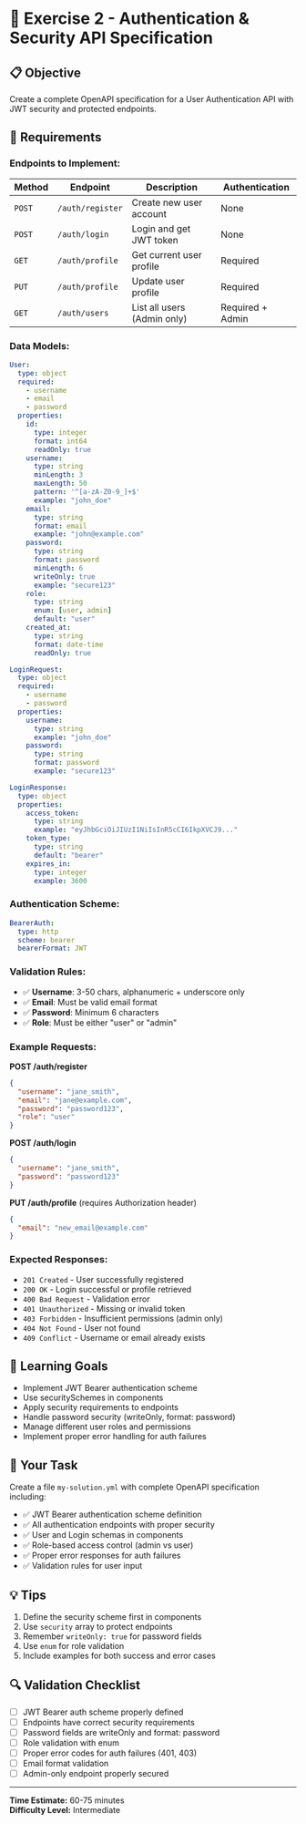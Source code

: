 # 🎯 Exercise 2 - Authentication & Security API Specification

## 📋 Objective
Create a complete OpenAPI specification for a User Authentication API with JWT security and protected endpoints.

## 🚀 Requirements

### **Endpoints to Implement:**

| Method | Endpoint | Description | Authentication |
|--------|----------|-------------|----------------|
| `POST` | `/auth/register` | Create new user account | None |
| `POST` | `/auth/login` | Login and get JWT token | None |
| `GET` | `/auth/profile` | Get current user profile | Required |
| `PUT` | `/auth/profile` | Update user profile | Required |
| `GET` | `/auth/users` | List all users (Admin only) | Required + Admin |

### **Data Models:**
```yaml
User:
  type: object
  required:
    - username
    - email
    - password
  properties:
    id:
      type: integer
      format: int64
      readOnly: true
    username:
      type: string
      minLength: 3
      maxLength: 50
      pattern: '^[a-zA-Z0-9_]+$'
      example: "john_doe"
    email:
      type: string
      format: email
      example: "john@example.com"
    password:
      type: string
      format: password
      minLength: 6
      writeOnly: true
      example: "secure123"
    role:
      type: string
      enum: [user, admin]
      default: "user"
    created_at:
      type: string
      format: date-time
      readOnly: true

LoginRequest:
  type: object
  required:
    - username
    - password
  properties:
    username:
      type: string
      example: "john_doe"
    password:
      type: string
      format: password
      example: "secure123"

LoginResponse:
  type: object
  properties:
    access_token:
      type: string
      example: "eyJhbGciOiJIUzI1NiIsInR5cCI6IkpXVCJ9..."
    token_type:
      type: string
      default: "bearer"
    expires_in:
      type: integer
      example: 3600
```

### **Authentication Scheme:**
```yaml
BearerAuth:
  type: http
  scheme: bearer
  bearerFormat: JWT
```

### **Validation Rules:**
- ✅ **Username**: 3-50 chars, alphanumeric + underscore only
- ✅ **Email**: Must be valid email format
- ✅ **Password**: Minimum 6 characters
- ✅ **Role**: Must be either "user" or "admin"

### **Example Requests:**

**POST /auth/register**
```json
{
  "username": "jane_smith",
  "email": "jane@example.com",
  "password": "password123",
  "role": "user"
}
```

**POST /auth/login**
```json
{
  "username": "jane_smith",
  "password": "password123"
}
```

**PUT /auth/profile** (requires Authorization header)
```json
{
  "email": "new_email@example.com"
}
```

### **Expected Responses:**
- `201 Created` - User successfully registered
- `200 OK` - Login successful or profile retrieved
- `400 Bad Request` - Validation error
- `401 Unauthorized` - Missing or invalid token
- `403 Forbidden` - Insufficient permissions (admin only)
- `404 Not Found` - User not found
- `409 Conflict` - Username or email already exists

## 🎯 Learning Goals

- Implement JWT Bearer authentication scheme
- Use securitySchemes in components
- Apply security requirements to endpoints
- Handle password security (writeOnly, format: password)
- Manage different user roles and permissions
- Implement proper error handling for auth failures

## 📝 Your Task

Create a file `my-solution.yml` with complete OpenAPI specification including:
- ✅ JWT Bearer authentication scheme definition
- ✅ All authentication endpoints with proper security
- ✅ User and Login schemas in components
- ✅ Role-based access control (admin vs user)
- ✅ Proper error responses for auth failures
- ✅ Validation rules for user input

## 💡 Tips

1. Define the security scheme first in components
2. Use `security` array to protect endpoints
3. Remember `writeOnly: true` for password fields
4. Use `enum` for role validation
5. Include examples for both success and error cases

## 🔍 Validation Checklist

- [ ] JWT Bearer auth scheme properly defined
- [ ] Endpoints have correct security requirements
- [ ] Password fields are writeOnly and format: password
- [ ] Role validation with enum
- [ ] Proper error codes for auth failures (401, 403)
- [ ] Email format validation
- [ ] Admin-only endpoint properly secured

---

**Time Estimate:** 60-75 minutes  
**Difficulty Level:** Intermediate
